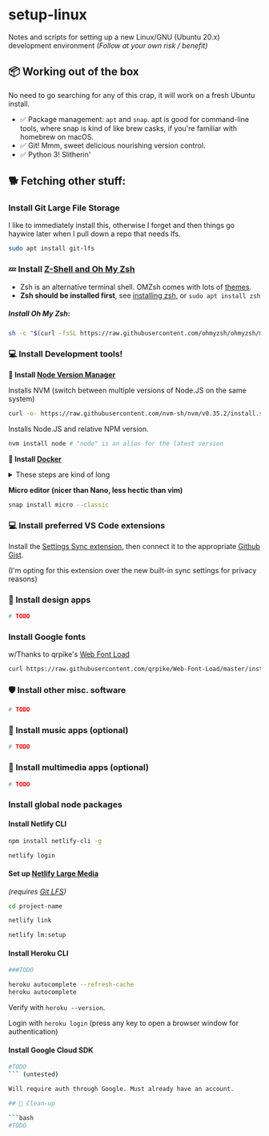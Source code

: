 # setup-linux

Notes and scripts for setting up a new Linux/GNU (Ubuntu 20.x) development environment _(Follow at your own risk / benefit)_

## 📦️ Working out of the box

No need to go searching for any of this crap, it will work on a fresh Ubuntu install.

- ✅️ Package management: `apt` and `snap`. apt is good for command-line tools, where snap is kind of like brew casks, if you're familiar with homebrew on macOS.
- ✅️ Git! Mmm, sweet delicious nourishing version control.
- ✅️ Python 3! Slitherin'

## 🐕️ Fetching other stuff:

### Install Git Large File Storage

I like to immediately install this, otherwise I forget and then things go haywire later when I pull down a repo that needs lfs.

```bash
sudo apt install git-lfs
```

### 💤 Install [Z-Shell and Oh My Zsh](https://github.com/ohmyzsh/ohmyzsh)

- Zsh is an alternative terminal shell. OMZsh comes with lots of [themes](https://github.com/ohmyzsh/ohmyzsh#themes).
- **Zsh should be installed first**, see [installing zsh](https://github.com/ohmyzsh/ohmyzsh/wiki/Installing-ZSH), or `sudo apt install zsh`

##### Install Oh My Zsh:

```bash
sh -c "$(curl -fsSL https://raw.githubusercontent.com/ohmyzsh/ohmyzsh/master/tools/install.sh)"
```

### 💻️ Install Development tools!


**💚 Install [Node Version Manager](https://github.com/nvm-sh/nvm)**

Installs NVM (switch between multiple versions of Node.JS on the same system)

```bash
curl -o- https://raw.githubusercontent.com/nvm-sh/nvm/v0.35.2/install.sh | bash
```

Installs Node.JS <version> and relative NPM version.

```bash
nvm install node # "node" is an alias for the latest version
```

**🐳️ Install [Docker](https://docs.docker.com/engine/install/ubuntu/)**

<details>
<summary>These steps are kind of long</summary>
	
Remove old versions

```bash
sudo apt-get remove docker docker-engine docker.io containerd runc 
```

Setup the apt repository

```bash
sudo apt-get install \
    apt-transport-https \
    ca-certificates \
    curl \
    gnupg-agent \
    software-properties-common
```

Add GPG key

```bash
curl -fsSL https://download.docker.com/linux/ubuntu/gpg | sudo apt-key add -
```

Verify key

```bash
sudo apt-key fingerprint 0EBFCD88
```

Add respository

```bash
sudo add-apt-repository \
   "deb [arch=amd64] https://download.docker.com/linux/ubuntu \
   $(lsb_release -cs) \
   stable"
```

Install latest versions

```bash
sudo apt-get update
sudo apt-get install docker-ce docker-ce-cli containerd.io
```

</details>



**Micro editor (nicer than Nano, less hectic than vim)**

```bash
snap install micro --classic
```

### 💻 Install preferred VS Code extensions

Install the [Settings Sync extension](https://marketplace.visualstudio.com/items?itemName=Shan.code-settings-sync), then connect it to the appropriate [Github Gist](https://gist.github.com/miclgael/79b65d3420f95a943eb9bf94be1399c5).

(I'm opting for this extension over the new built-in sync settings for privacy reasons)

### 🎨 Install design apps

```bash
# TODO
```

### Install Google fonts

w/Thanks to qrpike's [Web Font Load](https://github.com/qrpike/Web-Font-Load)

```bash
curl https://raw.githubusercontent.com/qrpike/Web-Font-Load/master/install.sh | bash
```

### 🛡 Install other misc. software

```bash
# TODO
```

### 🎹 Install music apps (optional)

```bash
# TODO
```

### 📼 Install multimedia apps (optional)

```bash
# TODO
```

### Install global node packages

#### Install Netlify CLI

```bash
npm install netlify-cli -g

netlify login
```


#### Set up [Netlify Large Media](https://docs.netlify.com/large-media/setup/)

_(requires [Git LFS](#install-git-large-file-storage))_

```bash
cd project-name

netlify link

netlify lm:setup
```

#### Install Heroku CLI

```bash
###TODO

heroku autocomplete --refresh-cache
heroku autocomplete
```

Verify with `heroku --version`.

Login with `heroku login` (press any key to open a browser window for authentication)

#### Install Google Cloud SDK

```bash
#TODO
``` (untested)

Will require auth through Google. Must already have an account.

## 🧼 Clean-up

```bash
#TODO
```
